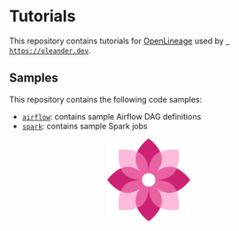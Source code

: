 # Tutorials

This repository contains tutorials for [OpenLineage](https://openlineage.io) used by [` https://oleander.dev`]( https://oleander.dev).

## Samples

This repository contains the following code samples:

* [`airflow`](https://github.com/OleanderHQ/tutorials/tree/main/airflow): contains sample Airflow DAG definitions
* [`spark`](https://github.com/OleanderHQ/tutorials/tree/main/spark): contains sample Spark jobs

<p align="center">
  <img src="https://github.com/OleanderHQ/assets/raw/main/oleander_logo.png" alt="Oleander Logo" width="150" />
</p>
